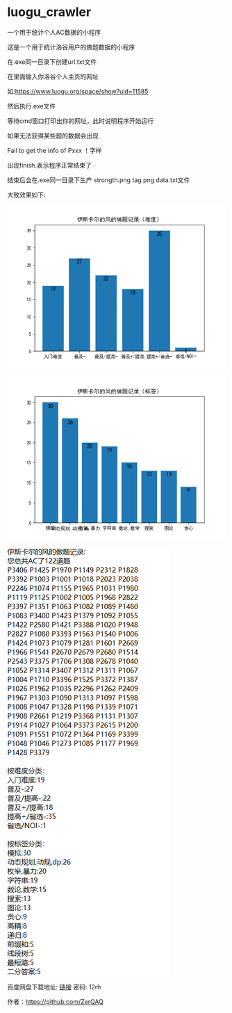 # luogu_crawler
一个用于统计个人AC数据的小程序

这是一个用于统计洛谷用户的做题数据的小程序

在.exe同一目录下创建url.txt文件

在里面输入你洛谷个人主页的网址

如:https://www.luogu.org/space/show?uid=11585

然后执行.exe文件

等待cmd窗口打印出你的网址，此时说明程序开始运行

如果无法获得某些题的数据会出现

Fail to get the info of Pxxx ！字样

出现finish.表示程序正常结束了

结束后会在.exe同一目录下生产 strongth.png tag.png data.txt文件

大致效果如下:

![image](https://github.com/ZerQAQ/luogu_crawler/blob/master/strongth.png)

![image](https://github.com/ZerQAQ/luogu_crawler/blob/master/tag.png)

![image](https://github.com/ZerQAQ/luogu_crawler/blob/master/_data.png)

百度网盘下载地址:
[链接](https://pan.baidu.com/s/1Ix-7pp5rMpQbGwqMJt-cMA) 密码: 12rh

作者：https://github.com/ZerQAQ

